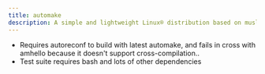 ```yaml
---
title: automake
description: A simple and lightweight Linux® distribution based on musl libc and toybox
---
```


- Requires autoreconf to build with latest automake, and fails in cross with amhello because it doesn't support cross-compilation..
- Test suite requires bash and lots of other dependencies
